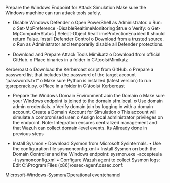 Prepare the Windows Endpoint for Attack Simulation
Make sure the Windows machine can run attack tools safely.

- Disable Windows Defender
o	Open PowerShell as Administrator.
o	Run:
o	Set-MpPreference -DisableRealtimeMonitoring $true
o	Verify:
o	Get-MpComputerStatus | Select-Object RealTimeProtectionEnabled
It should return False.
   Install Defender Control
o	Download from a trusted source.
o	Run as Administrator and temporarily disable all Defender protections.

- Download and Prepare Attack Tools
Mimikatz
o	Download from official GitHub.
o	Place binaries in a folder in C:\tools\Mimikatz

Kerberoast
o	Download the Kerberoast script from GitHub.
o	Prepare a password list that includes the password of the target account “passwords.txt”
o	Make sure Python is installed (latest version) to run tgsrepcrack.py.
o	Place in a folder in C:\tools\ Kerberoast

- Prepare the Windows Domain Environment
Join the Domain
o	Make sure your Windows endpoint is joined to the domain sfm.local.
o	Use domain admin credentials.
o	Verify domain join by logging in with a domain account.
Create a Domain Account for Simulation
o	This account will simulate a compromised user.
o	Assign local administrator privileges on the endpoint.
Note: Integration ensures centralized management and that Wazuh can collect domain-level events.
Its Allready done in previous steps

- Install Sysmon
•	Download Sysmon from Microsoft Sysinternals.
•	Use the configuration file sysmonconfig.xml
•	Install Sysmon on both the Domain Controller and the Windows endpoint:
sysmon.exe -accepteula -i sysmonconfig.xml
•	Configure Wazuh agent to collect Sysmon logs:
Edit C:\Program Files (x86)\ossec-agent\ossec.conf:

<localfile>
  <location>Microsoft-Windows-Sysmon/Operational</location>
  <logformat>eventchannel</logformat>
</localfile>
